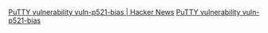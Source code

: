 
[PuTTY vulnerability vuln-p521-bias | Hacker News](https://news.ycombinator.com/item?id=40044665)
[PuTTY vulnerability vuln-p521-bias](https://www.chiark.greenend.org.uk/~sgtatham/putty/wishlist/vuln-p521-bias.html)
